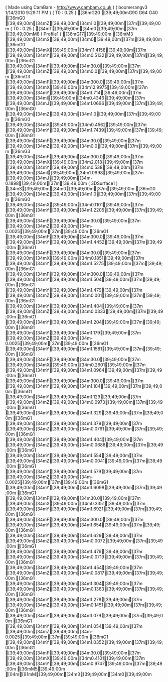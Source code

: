 ( Made using CamBam - http://www.cambam.co.uk )
( boomerangv3 1/14/2010 9:29:11 PM )
( T0 : 0.25 )
[36mG20 [39;49;00mG90 G64 G40
[36mG0 [39;49;00m[34mZ[39;49;00m[34m1.0[39;49;00m[37m[39;49;00m
( T0 : 0.25 )
[34mT[39;49;00m[34m0[39;49;00m[37m [39;49;00mM6
( Profile1 )
[36mG17[39;49;00m
[36mM3 [39;49;00m[34mS[39;49;00m[34m0[39;49;00m[37m[39;49;00m
[36mG0 [39;49;00m[34mX[39;49;00m[34m11.4158[39;49;00m[37m [39;49;00m[34mY[39;49;00m[34m0.5132[39;49;00m[37m[39;49;00m
[36mG1 [39;49;00m[34mF[39;49;00m[34m30.0[39;49;00m[37m [39;49;00m[34mZ[39;49;00m[34m0.0[39;49;00m[37m[39;49;00m
[36mG3 [39;49;00m[34mF[39;49;00m[34m300.0[39;49;00m[37m [39;49;00m[34mX[39;49;00m[34m12.9975[39;49;00m[37m [39;49;00m[34mY[39;49;00m[34m1.714[39;49;00m[37m [39;49;00m[34mI[39;49;00m[34m0.4346[39;49;00m[37m [39;49;00m[34mJ[39;49;00m[34m1.0696[39;49;00m[37m[39;49;00m
[36mG0 [39;49;00m[34mZ[39;49;00m[34m1.0[39;49;00m[37m[39;49;00m
[36mG0 [39;49;00m[34mX[39;49;00m[34m0.4562[39;49;00m[37m [39;49;00m[34mY[39;49;00m[34m1.7439[39;49;00m[37m[39;49;00m
[36mG1 [39;49;00m[34mF[39;49;00m[34m30.0[39;49;00m[37m [39;49;00m[34mZ[39;49;00m[34m0.0[39;49;00m[37m[39;49;00m
[36mG3 [39;49;00m[34mF[39;49;00m[34m300.0[39;49;00m[37m [39;49;00m[34mX[39;49;00m[34m2.018[39;49;00m[37m [39;49;00m[34mY[39;49;00m[34m0.538[39;49;00m[37m [39;49;00m[34mI[39;49;00m[34m1.0998[39;49;00m[37m [39;49;00m[34mJ[39;49;00m[34m-0.1898[39;49;00m[37m[39;49;00m
( 3DSurface1 )
[34mS[39;49;00m[34m0[39;49;00m[37m[39;49;00m
[36mG0 [39;49;00m[34mZ[39;49;00m[34m1.0[39;49;00m[37m[39;49;00m
[36mG0 [39;49;00m[34mX[39;49;00m[34m0.1101[39;49;00m[37m [39;49;00m[34mY[39;49;00m[34m1.2205[39;49;00m[37m[39;49;00m
[36mG1 [39;49;00m[34mF[39;49;00m[34m30.0[39;49;00m[37m [39;49;00m[34mZ[39;49;00m[34m-0.0025[39;49;00m[37m[39;49;00m
[36mG1 [39;49;00m[34mF[39;49;00m[34m300.0[39;49;00m[37m [39;49;00m[34mY[39;49;00m[34m1.4452[39;49;00m[37m[39;49;00m
[36mG1 [39;49;00m[34mF[39;49;00m[34m30.0[39;49;00m[37m [39;49;00m[34mX[39;49;00m[34m0.1851[39;49;00m[37m [39;49;00m[34mY[39;49;00m[34m1.5275[39;49;00m[37m[39;49;00m
[36mG1 [39;49;00m[34mF[39;49;00m[34m300.0[39;49;00m[37m [39;49;00m[34mY[39;49;00m[34m1.504[39;49;00m[37m[39;49;00m
[36mG1 [39;49;00m[34mY[39;49;00m[34m1.479[39;49;00m[37m [39;49;00m[34mZ[39;49;00m[34m0.001[39;49;00m[37m[39;49;00m
[36mG1 [39;49;00m[34mY[39;49;00m[34m1.404[39;49;00m[37m [39;49;00m[34mZ[39;49;00m[34m0.0333[39;49;00m[37m[39;49;00m
[36mG1 [39;49;00m[34mY[39;49;00m[34m1.204[39;49;00m[37m[39;49;00m
[36mG1 [39;49;00m[34mY[39;49;00m[34m1.179[39;49;00m[37m [39;49;00m[34mZ[39;49;00m[34m-0.0025[39;49;00m[37m[39;49;00m
[36mG1 [39;49;00m[34mY[39;49;00m[34m1.1581[39;49;00m[37m[39;49;00m
[36mG1 [39;49;00m[34mF[39;49;00m[34m30.0[39;49;00m[37m [39;49;00m[34mX[39;49;00m[34m0.2601[39;49;00m[37m [39;49;00m[34mY[39;49;00m[34m1.0964[39;49;00m[37m[39;49;00m
[36mG1 [39;49;00m[34mF[39;49;00m[34m300.0[39;49;00m[37m [39;49;00m[34mY[39;49;00m[34m1.104[39;49;00m[37m[39;49;00m
[36mG1 [39;49;00m[34mY[39;49;00m[34m1.129[39;49;00m[37m [39;49;00m[34mZ[39;49;00m[34m0.0973[39;49;00m[37m[39;49;00m
[36mG1 [39;49;00m[34mY[39;49;00m[34m1.329[39;49;00m[37m[39;49;00m
[36mG1 [39;49;00m[34mY[39;49;00m[34m1.379[39;49;00m[37m [39;49;00m[34mZ[39;49;00m[34m0.0791[39;49;00m[37m[39;49;00m
[36mG1 [39;49;00m[34mY[39;49;00m[34m1.404[39;49;00m[37m [39;49;00m[34mZ[39;49;00m[34m0.0688[39;49;00m[37m[39;49;00m
[36mG1 [39;49;00m[34mY[39;49;00m[34m1.554[39;49;00m[37m [39;49;00m[34mZ[39;49;00m[34m0.0041[39;49;00m[37m[39;49;00m
[36mG1 [39;49;00m[34mY[39;49;00m[34m1.579[39;49;00m[37m [39;49;00m[34mZ[39;49;00m[34m-0.0025[39;49;00m[37m[39;49;00m
[36mG1 [39;49;00m[34mY[39;49;00m[34m1.6098[39;49;00m[37m[39;49;00m
[36mG1 [39;49;00m[34mF[39;49;00m[34m30.0[39;49;00m[37m [39;49;00m[34mX[39;49;00m[34m0.3351[39;49;00m[37m [39;49;00m[34mY[39;49;00m[34m1.6921[39;49;00m[37m[39;49;00m
[36mG1 [39;49;00m[34mF[39;49;00m[34m300.0[39;49;00m[37m [39;49;00m[34mY[39;49;00m[34m1.654[39;49;00m[37m[39;49;00m
[36mG1 [39;49;00m[34mY[39;49;00m[34m1.629[39;49;00m[37m [39;49;00m[34mZ[39;49;00m[34m0.0072[39;49;00m[37m[39;49;00m
[36mG1 [39;49;00m[34mY[39;49;00m[34m1.479[39;49;00m[37m [39;49;00m[34mZ[39;49;00m[34m0.0719[39;49;00m[37m[39;49;00m
[36mG1 [39;49;00m[34mY[39;49;00m[34m1.454[39;49;00m[37m [39;49;00m[34mZ[39;49;00m[34m0.0817[39;49;00m[37m[39;49;00m
[36mG1 [39;49;00m[34mY[39;49;00m[34m1.304[39;49;00m[37m [39;49;00m[34mZ[39;49;00m[34m0.1363[39;49;00m[37m[39;49;00m
[36mG1 [39;49;00m[34mY[39;49;00m[34m1.279[39;49;00m[37m [39;49;00m[34mZ[39;49;00m[34m0.1451[39;49;00m[37m[39;49;00m
[36mG1 [39;49;00m[34mY[39;49;00m[34m1.079[39;49;00m[37m[39;49;00m
[36mG1 [39;49;00m[34mY[39;49;00m[34m1.054[39;49;00m[37m [39;49;00m[34mZ[39;49;00m[34m-0.0025[39;49;00m[37m[39;49;00m
[36mG1 [39;49;00m[34mY[39;49;00m[34m1.0352[39;49;00m[37m[39;49;00m
[36mG1 [39;49;00m[34mF[39;49;00m[34m30.0[39;49;00m[37m [39;49;00m[34mX[39;49;00m[34m0.4101[39;49;00m[37m [39;49;00m[34mY[39;49;00m[34m0.9747[39;49;00m[37m[39;49;00m
[36mM5[39;49;00m
[04m[91mM[39;49;00m[34m3[39;49;00m[34m0[39;49;00m
